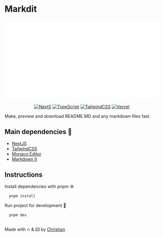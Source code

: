 # Markdit

<div align="center">

  ### <img src="https://raw.githubusercontent.com/Chris-specs/markdit/main/public/images/logo.png" height="250px"/>

  [![NextS](https://img.shields.io/badge/next.js-000000?style=for-the-badge&logo=nextdotjs&logoColor=white)](https://nextjs.org/)
  [![TypeScript](https://img.shields.io/badge/typescript-%23007ACC.svg?style=for-the-badge&logo=typescript&logoColor=white)](https://www.typescriptlang.org/)
  [![TailwindCSS](https://img.shields.io/badge/Tailwind_CSS-38B2AC?style=for-the-badge&logo=tailwind-css&logoColor=white)](https://tailwindcss.com/)
  [![Vercel](https://img.shields.io/badge/Vercel-000000?style=for-the-badge&logo=vercel&logoColor=white)](https://vercel.com/)
  
</div>

Make, preview and download README.MD and any markdown files fast.

## Main dependencies 🧱

 - [NextJS](https://nextjs.org/)
 - [TailwindCSS](https://tailwindcss.com/)
 - [Monaco Editor](https://microsoft.github.io/monaco-editor/)
 - [Markdown It](https://github.com/markdown-it/markdown-it)
  
## Instructions

Install dependencies with pnpm ⚙️

```bash 
  pnpm install
```

Run project for development 🚧

```bash 
  pnpm dev
```

## 
Made with 🔥 & ⌨️ by [Christian](https://github.com/Chris-specs)